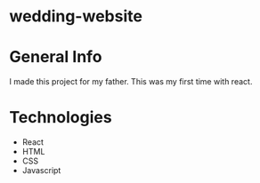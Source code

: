 # wedding-website
# General Info
I made this project for my father. This was my first time with react.

# Technologies
- React
- HTML
- CSS
- Javascript

